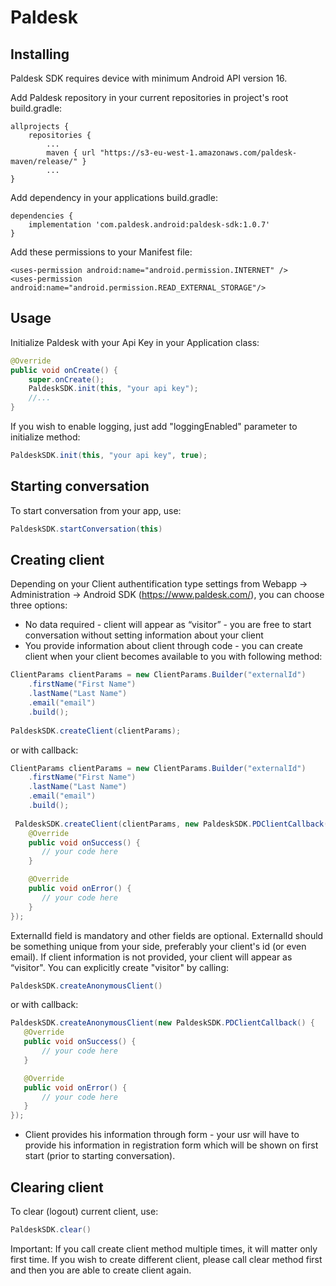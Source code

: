 
# Paldesk
## Installing

Paldesk SDK requires device with minimum Android API version 16.

Add Paldesk repository in your current repositories in project's root build.gradle:

    allprojects {
    	repositories {
			...
    		maven { url "https://s3-eu-west-1.amazonaws.com/paldesk-maven/release/" }
			...
    }

Add dependency in your applications build.gradle:

    dependencies {
        implementation 'com.paldesk.android:paldesk-sdk:1.0.7'
    }
    
Add these permissions to your Manifest file:

    <uses-permission android:name="android.permission.INTERNET" />
    <uses-permission android:name="android.permission.READ_EXTERNAL_STORAGE"/>


## Usage

Initialize Paldesk with your Api Key in your Application class:
```java
@Override
public void onCreate() {
    super.onCreate();
    PaldeskSDK.init(this, "your api key");
    //...
}
```    
If you wish to enable logging, just add "loggingEnabled" parameter to initialize method:
```java
PaldeskSDK.init(this, "your api key", true);
```
## Starting conversation
To start conversation from your app, use:

```java
PaldeskSDK.startConversation(this)
```
## Creating client

Depending on your Client authentification type settings from Webapp -> Administration -> Android SDK (https://www.paldesk.com/), you can choose three options:

* No data required - client will appear as “visitor” - you are free to start conversation without setting information about your client
* You provide information about client through code - you can create client when your client becomes available to you with following method:
        
```java
ClientParams clientParams = new ClientParams.Builder("externalId")
    .firstName("First Name")
    .lastName("Last Name")
    .email("email")
    .build();
                
PaldeskSDK.createClient(clientParams);
```        
or with callback:
```java
ClientParams clientParams = new ClientParams.Builder("externalId")
    .firstName("First Name")
    .lastName("Last Name")
    .email("email")
    .build();
                
 PaldeskSDK.createClient(clientParams, new PaldeskSDK.PDClientCallback() {
    @Override
    public void onSuccess() {
       // your code here
    }

    @Override
    public void onError() {
       // your code here
    }
});
``` 
                        
  ExternalId field is mandatory and other fields are optional. ExternalId should be something unique from your side, preferably your client's id (or even email).
  If client information is not provided, your client will appear as “visitor". You can explicitly create "visitor" by calling:
```java
PaldeskSDK.createAnonymousClient()
``` 
or with callback:
```java
PaldeskSDK.createAnonymousClient(new PaldeskSDK.PDClientCallback() {
   @Override
   public void onSuccess() {
       // your code here
   }

   @Override
   public void onError() {
       // your code here
   }
});
``` 

* Client provides his information through form - your usr will have to provide his information in registration form which will be shown on first start (prior to starting conversation).


## Clearing client

To clear (logout) current client, use:
```java
PaldeskSDK.clear()
```
  
Important: If you call create client method multiple times, it will matter only first time. If you wish to create different client, please call clear method first and then you are able to create client again.
